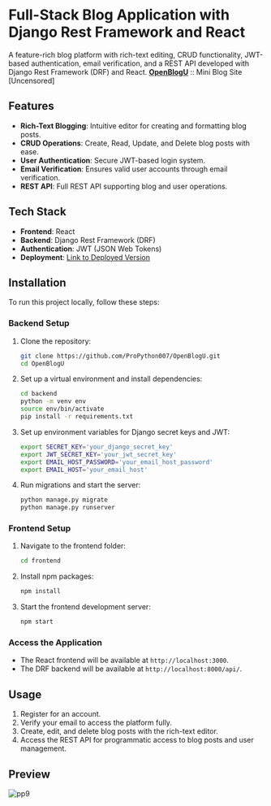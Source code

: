 # Full-Stack Blog Application with Django Rest Framework and React

A feature-rich blog platform with rich-text editing, CRUD functionality, JWT-based authentication, email verification, and a REST API developed with Django Rest Framework (DRF) and React. 
[**OpenBlogU**](https://openblogu.165131.xyz/) :: Mini Blog Site [Uncensored]

## Features

- **Rich-Text Blogging**: Intuitive editor for creating and formatting blog posts.
- **CRUD Operations**: Create, Read, Update, and Delete blog posts with ease.
- **User Authentication**: Secure JWT-based login system.
- **Email Verification**: Ensures valid user accounts through email verification.
- **REST API**: Full REST API supporting blog and user operations.

## Tech Stack

- **Frontend**: React
- **Backend**: Django Rest Framework (DRF)
- **Authentication**: JWT (JSON Web Tokens)
- **Deployment**: [Link to Deployed Version](https://openblogu.165131.xyz/)

## Installation

To run this project locally, follow these steps:

### Backend Setup

1. Clone the repository:

    ```bash
    git clone https://github.com/ProPython007/OpenBlogU.git
    cd OpenBlogU
    ```

2. Set up a virtual environment and install dependencies:

    ```bash
    cd backend
    python -m venv env
    source env/bin/activate
    pip install -r requirements.txt
    ```

3. Set up environment variables for Django secret keys and JWT:

    ```bash
    export SECRET_KEY='your_django_secret_key'
    export JWT_SECRET_KEY='your_jwt_secret_key'
    export EMAIL_HOST_PASSWORD='your_email_host_password'
    export EMAIL_HOST='your_email_host'
    ```

4. Run migrations and start the server:

    ```bash
    python manage.py migrate
    python manage.py runserver
    ```

### Frontend Setup

1. Navigate to the frontend folder:

    ```bash
    cd frontend
    ```

2. Install npm packages:

    ```bash
    npm install
    ```

3. Start the frontend development server:

    ```bash
    npm start
    ```

### Access the Application

- The React frontend will be available at `http://localhost:3000`.
- The DRF backend will be available at `http://localhost:8000/api/`.


## Usage

1. Register for an account.
2. Verify your email to access the platform fully.
3. Create, edit, and delete blog posts with the rich-text editor.
4. Access the REST API for programmatic access to blog posts and user management.


## Preview

![pp9](https://github.com/user-attachments/assets/a0d1003e-cba4-4782-b369-d95264f5aa6a)

